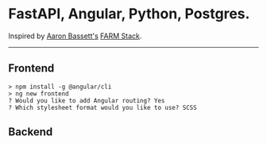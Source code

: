 # FastAPI, Angular, Python, Postgres.

Inspired by [Aaron Bassett's](https://github.com/aaronbassett/) [FARM Stack](https://www.mongodb.com/developer/how-to/FARM-Stack-FastAPI-React-MongoDB/).


---

## Frontend

```
> npm install -g @angular/cli
> ng new frontend
? Would you like to add Angular routing? Yes
? Which stylesheet format would you like to use? SCSS
```

## Backend

```

```
